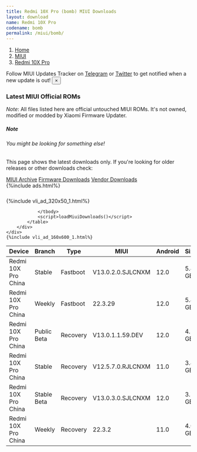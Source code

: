 ```yaml
---
title: Redmi 10X Pro (bomb) MIUI Downloads
layout: download
name: Redmi 10X Pro
codename: bomb
permalink: /miui/bomb/
---
```

<nav aria-label="breadcrumb">
    <ol class="breadcrumb">
        <li class="breadcrumb-item"><a href="/">Home</a></li>
        <li class="breadcrumb-item"><a href="/miui/">MIUI</a></li>
        <li class="breadcrumb-item active" aria-current="page"><a href="/miui/bomb/">Redmi 10X Pro</a></li>
    </ol>
</nav>
<div class="alert alert-primary alert-dismissible fade show" role="alert">
    Follow MIUI Updates Tracker on <a href="https://t.me/MIUIUpdatesTracker" class="alert-link">Telegram</a>
     or <a href="https://twitter.com/MiFwUpdater" class="alert-link">Twitter</a> to get notified when a new update is out!
    <button type="button" class="close" data-dismiss="alert" aria-label="Close">
        <span aria-hidden="true">&times;</span>
    </button>
</div>

### Latest MIUI Official ROMs
*Note*: All files listed here are official untouched MIUI ROMs. It's not owned, modified or modded by Xiaomi Firmware Updater.
<div class="card">
  <div class="card-body">
    <h5 class="card-title">Note</h5>
    <h6 class="card-subtitle mb-2 text-muted">You might be looking for something else!</h6>
    <p class="card-text">This page shows the latest downloads only.
     If you're looking for older releases or other downloads check:</p>
    <a href="/archive/miui/bomb/" class="card-link">MIUI Archive</a>
    <a href="/firmware/bomb/" class="card-link">Firmware Downloads</a>
    <a href="/vendor/bomb/" class="card-link">Vendor Downloads</a>
  </div>
</div>
{%include ads.html%}
<div class="row justify-content-center">
    <div class="col-10">
        <div class="table-responsive-md" style="margin-top: 25px;">
            {%include vli_ad_320x50_1.html%}
            <table id="miui" class="display dt-responsive nowrap compact table table-striped table-hover table-sm">
                <thead class="thead-dark">
                    <tr>
                        <th data-ref="device">Device</th>
                        <th data-ref="branch">Branch</th>
                        <th data-ref="type">Type</th>
                        <th data-ref="miui">MIUI</th>
                        <th data-ref="android">Android</th>
                        <th data-ref="size">Size</th>
                        <th data-ref="size">Date</th>
                        <th data-ref="link">Link</th>
                    </tr>
                </thead>
                <tbody>
                <tr><td>Redmi 10X Pro China</td><td>Stable</td><td>Fastboot</td><td>V13.0.2.0.SJLCNXM</td><td>12.0</td><td>5.4 GB</td><td>2022-06-09</td><td><a href="/miui/bomb/stable/V13.0.2.0.SJLCNXM/">Download</a></td></tr>
<tr><td>Redmi 10X Pro China</td><td>Weekly</td><td>Fastboot</td><td>22.3.29</td><td>12.0</td><td>5.4 GB</td><td>2022-03-29</td><td><a href="/miui/bomb/weekly/22.3.29/">Download</a></td></tr>
<tr><td>Redmi 10X Pro China</td><td>Public Beta</td><td>Recovery</td><td>V13.0.1.1.59.DEV</td><td>12.0</td><td>4.5 GB</td><td>2022-08-12</td><td><a href="/miui/bomb/public beta/V13.0.1.1.59.DEV/">Download</a></td></tr>
<tr><td>Redmi 10X Pro China</td><td>Stable</td><td>Recovery</td><td>V12.5.7.0.RJLCNXM</td><td>11.0</td><td>3.4 GB</td><td>2022-01-21</td><td><a href="/miui/bomb/stable/V12.5.7.0.RJLCNXM/">Download</a></td></tr>
<tr><td>Redmi 10X Pro China</td><td>Stable Beta</td><td>Recovery</td><td>V13.0.3.0.SJLCNXM</td><td>12.0</td><td>3.7 GB</td><td>2022-08-03</td><td><a href="/miui/bomb/stable beta/V13.0.3.0.SJLCNXM/">Download</a></td></tr>
<tr><td>Redmi 10X Pro China</td><td>Weekly</td><td>Recovery</td><td>22.3.2</td><td>11.0</td><td>4.0 GB</td><td>2022-03-03</td><td><a href="/miui/bomb/weekly/22.3.2/">Download</a></td></tr>

                </tbody>
                <script>loadMiuiDownloads()</script>
            </table>
        </div>
    </div>
    {%include vli_ad_160x600_1.html%}
</div>
